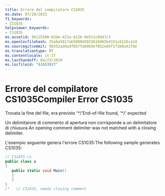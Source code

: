 ```yaml
---
title: Errore del compilatore CS1035
ms.date: 07/20/2015
f1_keywords:
- CS1035
helpviewer_keywords:
- CS1035
ms.assetid: 99125500-62de-421a-b12b-04311c8947c3
ms.openlocfilehash: 25e6a5817ab5080d5025810465b4151c6126ca34
ms.sourcegitcommit: 9b552addadfb57fab0b9e7852ed4f1f1b8a42f8e
ms.translationtype: MT
ms.contentlocale: it-IT
ms.lasthandoff: 04/23/2019
ms.locfileid: "61653937"
---
```

# <a name="compiler-error-cs1035"></a><span data-ttu-id="5fa86-102">Errore del compilatore CS1035</span><span class="sxs-lookup"><span data-stu-id="5fa86-102">Compiler Error CS1035</span></span>
<span data-ttu-id="5fa86-103">Trovata la fine del file, era previsto '\*/'</span><span class="sxs-lookup"><span data-stu-id="5fa86-103">End-of-file found, '\*/' expected</span></span>  
  
 <span data-ttu-id="5fa86-104">Un delimitarore di commento di apertura non corrisponde a un delimitatore di chiusura.</span><span class="sxs-lookup"><span data-stu-id="5fa86-104">An opening comment delimiter was not matched with a closing delimiter.</span></span>  
  
 <span data-ttu-id="5fa86-105">L'esempio seguente genera l'errore CS1035:</span><span class="sxs-lookup"><span data-stu-id="5fa86-105">The following sample generates CS1035:</span></span>  
  
```csharp  
// CS1035.cs  
public class a  
{  
   public static void Main()  
   {  
   }  
}  
/*   // CS1035, needs closing comment  
```
